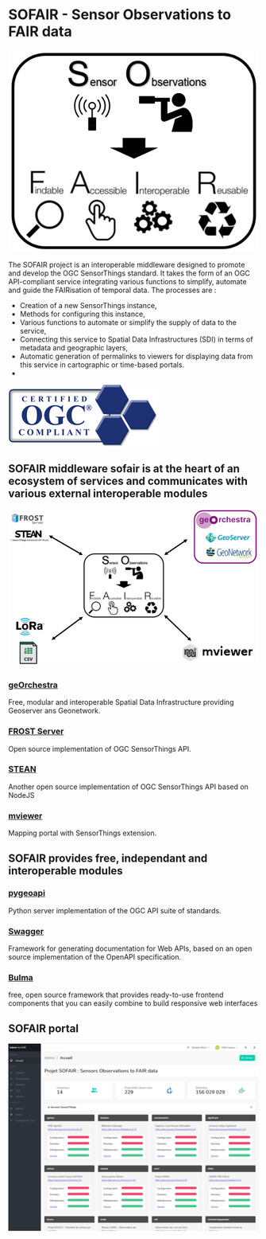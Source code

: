 # SOFAIR - Sensor Observations to FAIR data

![SOFAIR logo](https://raw.githubusercontent.com/geosas/sofair/main/docs/images/sofair-logo.png)

The SOFAIR project is an interoperable middleware designed to promote and develop the OGC SensorThings standard.  It takes the form of an OGC API-compliant service integrating various functions to simplify, automate and guide the FAIRisation of temporal data. The processes are :
* Creation of a new SensorThings instance,
* Methods for configuring this instance,
* Various functions to automate or simplify the supply of data to the service,
* Connecting this service to Spatial Data Infrastructures (SDI) in terms of metadata and geographic layers,
* Automatic generation of permalinks to viewers for displaying data from this service in cartographic or time-based portals.
*
![OGC Compliant](https://github.com/geosas/sofair/blob/main/docs/images/ogc-logo.png)

## SOFAIR middleware sofair is at the heart of an ecosystem of services and communicates with various external interoperable modules

![SOFAIR logo](https://raw.githubusercontent.com/geosas/sofair/main/docs/images/sofair-service.png)

### [geOrchestra](https://www.georchestra.org/)
Free, modular and interoperable Spatial Data Infrastructure providing Geoserver ans Geonetwork.

### [FROST Server](https://www.iosb.fraunhofer.de/en/projects-and-products/frost-server.html)
Open source implementation of OGC SensorThings API.

### [STEAN](https://www.iosb.fraunhofer.de/en/projects-and-products/frost-server.html)
Another open source implementation of OGC SensorThings API based on NodeJS

### [mviewer](https://mviewer.netlify.app/fr/)
Mapping portal with SensorThings extension.

## SOFAIR provides free, independant and interoperable modules

### [pygeoapi](https:/pygeoapi.io)
Python server implementation of the OGC API suite of standards.

### [Swagger](https:/swagger.io)
Framework for generating documentation for Web APIs, based on an open source implementation of the OpenAPI specification.

### [Bulma](https://bulma.io/)
free, open source framework that provides ready-to-use frontend components that you can easily combine to build responsive web interfaces

## SOFAIR portal
![SOFAIR portal snapshot](https://raw.githubusercontent.com/geosas/sofair/main/docs/images/sofair-viewer.png)